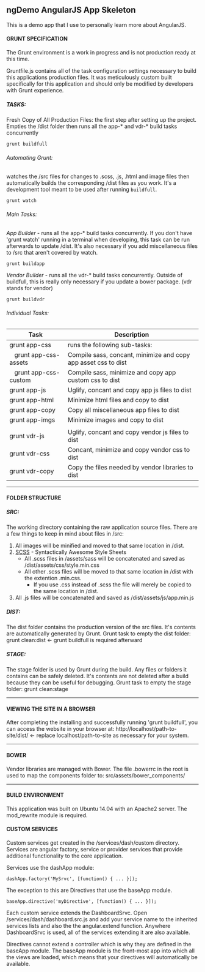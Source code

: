 ## ngDemo AngularJS App Skeleton
This is a demo app that I use to personally learn more about AngularJS.

#### GRUNT SPECIFICATION
The Grunt environment is a work in progress and is not production ready at this time.

Gruntfile.js contains all of the task configuration settings necessary to build this applications
production files. It was meticulously custom built specifically for this application and should
only be modified by developers with Grunt experience.

##### TASKS:

Fresh Copy of All Production Files: the first step after setting up the project.  Empties the /dist folder
then runs all the app-* and vdr-* build tasks concurrently

    grunt buildfull


###### Automating Grunt:
watches the /src files for changes to .scss, .js, .html and image files then automatically builds the corresponding
/dist files as you work. It's a development tool meant to be used after running `buildfull`.

    grunt watch

###### Main Tasks:
_App Builder_ - runs all the app-* build tasks concurrently.  If you don't have 'grunt watch' running in a terminal when developing,
this task can be run afterwards to update /dist.  It's also necessary if you add miscellaneous files to /src that
aren't covered by watch.

    grunt buildapp

_Vendor Builder_ - runs all the vdr-* build tasks concurrently.  Outside of buildfull, this is really only necessary if you update a
bower package. (vdr stands for vendor)

    grunt buildvdr

###### Individual Tasks:

| Task           | Description                                       |
| -------------- | ------------------------------------------------- |
| grunt app-css  | runs the following sub-tasks:                     |
| &nbsp;&nbsp;&nbsp;grunt app-css-assets | Compile sass, concant, minimize and copy app asset css to dist |
| &nbsp;&nbsp;&nbsp;grunt app-css-custom | Compile sass, minimize and copy app custom css to dist |
| grunt app-js   | Uglify, concant and copy app js files to dist     |
| grunt app-html | Minimize html files and copy to dist              |
| grunt app-copy | Copy all miscellaneous app files to dist          |
| grunt app-imgs | Minimize images and copy to dist                  |
|                |                                                   |
| grunt vdr-js   | Uglify, concant and copy vendor js files to dist  |
| grunt vdr-css  | Concant, minimize and copy vendor css to dist     |
| grunt vdr-copy | Copy the files needed by vendor libraries to dist |
***

#### FOLDER STRUCTURE
##### SRC:
The working directory containing the raw application source files.
There are a few things to keep in mind about files in /src:
1. All images will be minified and moved to that same location in /dist.
2. [SCSS](http://sass-lang.com/) - Syntactically Awesome Style Sheets
   * All .scss files in /assets/sass will be concatenated and saved as /dist/assets/css/style.min.css
   * All other .scss files will be moved to that same location in /dist with the extention .min.css.
     - If you use .css instead of .scss the file will merely be copied to the same location in /dist.
3. All .js files will be concatenated and saved as /dist/assets/js/app.min.js

##### DIST:
The dist folder contains the production version of the src files.
It's contents are automatically generated by Grunt.
Grunt task to empty the dist folder: grunt clean:dist  <- grunt buildfull is required afterward

##### STAGE:
The stage folder is used by Grunt during the build. Any files or folders it contains can be safely deleted.
It's contents are not deleted after a build because they can be useful for debugging.
Grunt task to empty the stage folder: grunt clean:stage
***

#### VIEWING THE SITE IN A BROWSER
After completing the installing and successfully running 'grunt buildfull', you can access the website in your
browser at: http://localhost/path-to-site/dist/  <- replace localhost/path-to-site as necessary for your system.
***

#### BOWER
Vendor libraries are managed with Bower.  The file .bowerrc in the root is used to map the components folder
to: src/assets/bower_components/
***

#### BUILD ENVIRONMENT
This application was built on Ubuntu 14.04 with an Apache2 server. The mod_rewrite module is required.

#### CUSTOM SERVICES
Custom services get created in the /services/dash/custom directory.  Services are angular factory, service or provider
services that provide additional functionality to the core application.

Services use the dashApp module:

    dashApp.factory('MySrvc', [function() { ... }]);

The exception to this are Directives that use the baseApp module.

    baseApp.directive('myDirective', [function() { ... }]);

Each custom service extends the DashboardSrvc.  Open /services/dash/dashboard.src.js and add your service name to the
inherited services lists and also the the angular.extend function.  Anywhere DashboardSrvc is used, all of the services
extending it are also available.

Directives cannot extend a controller which is why they are defined in the baseApp module.  The baseApp module is the
front-most app into which all the views are loaded, which means that your directives will automatically be available.